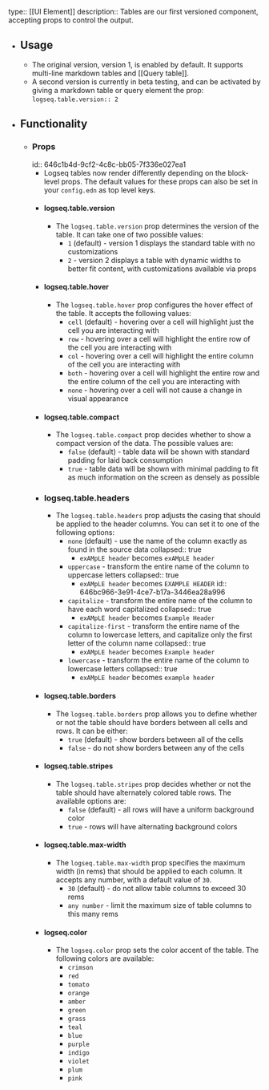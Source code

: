 type:: [[UI Element]]
description:: Tables are our first versioned component, accepting props to control the output.

- ## Usage
	- The original version, version 1, is enabled by default. It supports multi-line markdown tables and [[Query table]].
	- A second version is currently in beta testing, and can be activated by giving a markdown table or query element the prop: `logseq.table.version:: 2`
- ## Functionality
	- ### Props
	  id:: 646c1b4d-9cf2-4c8c-bb05-7f336e027ea1
		- Logseq tables now render differently depending on the block-level props. The default values for these props can also be set in your `config.edn` as top level keys.
		- #### logseq.table.version
			- The `logseq.table.version` prop determines the version of the table. It can take one of two possible values:
				- `1` (default) - version 1 displays the standard table with no customizations
				- `2` - version 2 displays a table with dynamic widths to better fit content, with customizations available via props
		- #### logseq.table.hover
			- The `logseq.table.hover` prop configures the hover effect of the table. It accepts the following values:
				- `cell` (default) - hovering over a cell will highlight just the cell you are interacting with
				- `row` - hovering over a cell will highlight the entire row of the cell you are interacting with
				- `col` - hovering over a cell will highlight the entire column of the cell you are interacting with
				- `both` - hovering over a cell will highlight the entire row and the entire column of the cell you are interacting with
				- `none` - hovering over a cell will not cause a change in visual appearance
		- #### logseq.table.compact
			- The `logseq.table.compact` prop decides whether to show a compact version of the data. The possible values are:
				- `false` (default) - table data will be shown with standard padding for laid back consumption
				- `true` - table data will be shown with minimal padding to fit as much information on the screen as densely as possible
		- ### logseq.table.headers
			- The `logseq.table.headers` prop adjusts the casing that should be applied to the header columns. You can set it to one of the following options:
				- `none` (default) - use the name of the column exactly as found in the source data
				  collapsed:: true
					- `exAMpLE header` becomes `exAMpLE header`
				- `uppercase` - transform the entire name of the column to uppercase letters
				  collapsed:: true
					- `exAMpLE header` becomes `EXAMPLE HEADER`
					  id:: 646bc966-3e91-4ce7-b17a-3446ea28a996
				- `capitalize` - transform the entire name of the column to have each word capitalized
				  collapsed:: true
					- `exAMpLE header` becomes `Example Header`
				- `capitalize-first` - transform the entire name of the column to lowercase letters, and capitalize only the first letter of the column name
				  collapsed:: true
					- `exAMpLE header` becomes `Example header`
				- `lowercase` - transform the entire name of the column to lowercase letters
				  collapsed:: true
					- `exAMpLE header` becomes `example header`
		- #### logseq.table.borders
			- The `logseq.table.borders` prop allows you to define whether or not the table should have borders between all cells and rows. It can be either:
				- `true` (default) - show borders between all of the cells
				- `false` - do not show borders between any of the cells
		- #### logseq.table.stripes
			- The `logseq.table.stripes` prop decides whether or not the table should have alternately colored table rows. The available options are:
				- `false` (default) - all rows will have a uniform background color
				- `true` - rows will have alternating background colors
		- #### logseq.table.max-width
			- The `logseq.table.max-width` prop specifies the maximum width (in rems) that should be applied to each column. It accepts any number, with a default value of `30`.
				- `30` (default) - do not allow table columns to exceed 30 rems
				- `any number` - limit the maximum size of table columns to this many rems
		- #### logseq.color
			- The `logseq.color` prop sets the color accent of the table. The following colors are available:
				- `crimson`
				- `red`
				- `tomato`
				- `orange`
				- `amber`
				- `green`
				- `grass`
				- `teal`
				- `blue`
				- `purple`
				- `indigo`
				- `violet`
				- `plum`
				- `pink`